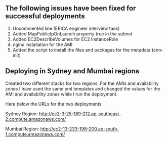 ## The following issues have been fixed for successful deployments
1. Uncommented line  (ERICA engineer interview task)
1. Added MapPublicIpOnLaunch property true in the subnet
1. Added EC2DescribeVolumes for EC2 InstanceRole
1. nginx installation for the AMI
1. Added the script to install the files and packages for the metadata (cnn-init)


## Deploying in Sydney and Mumbai regions
Created two different stacks for two regions. For the AMIs and availability zones I have used the same yml templates and changed the values for the AMI and availability zones while I run the deployment. 

Here below the URLs for the two deployments

Sydney Region: http://ec2-3-25-189-212.ap-southeast-2.compute.amazonaws.com/

Mumbai Region: http://ec2-13-233-198-200.ap-south-1.compute.amazonaws.com/
